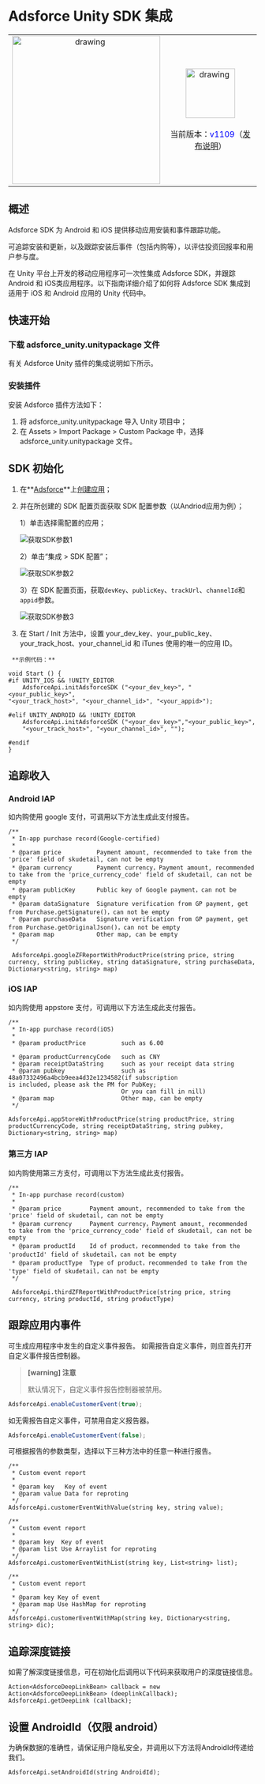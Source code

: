# Adsforce Unity SDK 集成


|                                                              |                                                              |
| :----------------------------------------------------------: | :----------------------------------------------------------: |
| <img src="ANDROID-IOS.png" alt="drawing" style="width:300px;"/> | <img src="logo.png" alt="drawing" style="width:100px;"/> <br><br>当前版本：<span style="color: blue;">v1109</span>（[发布说明](/sdk-integrations/quick-start/Changelog/README.md)） |


## 概述
Adsforce SDK 为 Android 和 iOS 提供移动应用安装和事件跟踪功能。

可追踪安装和更新，以及跟踪安装后事件（包括内购等），以评估投资回报率和用户参与度。

在 Unity 平台上开发的移动应用程序可一次性集成 Adsforce SDK，并跟踪Android 和 iOS类应用程序。以下指南详细介绍了如何将 Adsforce SDK 集成到适用于 iOS 和 Android 应用的 Unity 代码中。

## 快速开始

### 下载 adsforce_unity.unitypackage 文件

有关 Adsforce Unity 插件的集成说明如下所示。

### 安装插件
安装 Adsforce 插件方法如下：

1. 将 adsforce_unity.unitypackage 导入 Unity 项目中；
2. 在 Assets > Import Package > Custom Package 中，选择
   adsforce_unity.unitypackage 文件。

## SDK 初始化
1. 在**[Adsforce](https://tmp-portal.adsforce.io/login)**上[创建应用](../../../get-started/Add-Apps/README.md)；

2. 并在所创建的 SDK 配置页面获取 SDK 配置参数（以Andriod应用为例）；

   1）单击选择需配置的应用；

   ![获取SDK参数1](获取SDK参数1.png)

   2）单击“集成 > SDK 配置”；

   ![获取SDK参数2](获取SDK参数2.png)

   3）在 SDK 配置页面，获取`devKey`、`publicKey`、`trackUrl`、`channelId`和`appid`参数。

   ![获取SDK参数3](获取SDK参数3.png)



3. 在 Start / Init 方法中，设置 your_dev_key、your_public_key、your_track_host、your_channel_id 和 iTunes 使用的唯一的应用 ID。

```
 **示例代码：**

void Start () {
#if UNITY_IOS && !UNITY_EDITOR
    AdsforceApi.initAdsforceSDK ("<your_dev_key>", "<your_public_key>",
"<your_track_host>", "<your_channel_id>", "<your_appid>");

#elif UNITY_ANDROID && !UNITY_EDITOR
    AdsforceApi.initAdsforceSDK ("<your_dev_key>","<your_public_key>",
    "<your_track_host>", "<your_channel_id>", "");

#endif
}
```

## 追踪收入

### Android IAP
如内购使用 google 支付，可调用以下方法生成此支付报告。
```
/**
 * In-app purchase record(Google-certified)
 *
 * @param price          Payment amount, recommended to take from the 'price' field of skudetail, can not be empty
 * @param currency       Payment currency，Payment amount, recommended to take from the 'price_currency_code' field of skudetail, can not be empty
 * @param publicKey      Public key of Google payment，can not be empty
 * @param dataSignature  Signature verification from GP payment, get from Purchase.getSignature()，can not be empty
 * @param purchaseData   Signature verification from GP payment, get from Purchase.getOriginalJson()，can not be empty
 * @param map            Other map, can be empty
 */

 AdsforceApi.googleZFReportWithProductPrice(string price, string currency, string publicKey, string dataSignature, string purchaseData, Dictionary<string, string> map)
```

### iOS IAP
如内购使用 appstore 支付，可调用以下方法生成此支付报告。
```
/**
 * In-app purchase record(iOS)
 *
 * @param productPrice          such as 6.00

 * @param productCurrencyCode   such as CNY
 * @param receiptDataString     such as your receipt data string 
 * @param pubkey                such as 48a07332496a4bcb9eea4d32e1234582(if subscription                                 is included, please ask the PM for PubKey; 
                                Or you can fill in nill)
 * @param map                   Other map, can be empty
 */

AdsforceApi.appStoreWithProductPrice(string productPrice, string productCurrencyCode, string receiptDataString, string pubkey, Dictionary<string, string> map)
```

### 第三方 IAP
如内购使用第三方支付，可调用以下方法生成此支付报告。
```
/**
 * In-app purchase record(custom)
 *
 * @param price        Payment amount, recommended to take from the 'price' field of skudetail, can not be empty
 * @param currency     Payment currency，Payment amount, recommended to take from the 'price_currency_code' field of skudetail, can not be empty
 * @param productId    Id of product，recommended to take from the 'productId' field of skudetail，can not be empty
 * @param productType  Type of product，recommended to take from the 'type' field of skudetail，can not be empty
 */

 AdsforceApi.thirdZFReportWithProductPrice(string price, string currency, string productId, string productType)
```

## 跟踪应用内事件
可生成应用程序中发生的自定义事件报告。
如需报告自定义事件，则应首先打开自定义事件报告控制器。

> **[warning] 注意**
>
> 默认情况下，自定义事件报告控制器被禁用。
```java
AdsforceApi.enableCustomerEvent(true);
```

如无需报告自定义事件，可禁用自定义报告器。

```java
AdsforceApi.enableCustomerEvent(false);
```

可根据报告的参数类型，选择以下三种方法中的任意一种进行报告。

```
/**
 * Custom event report
 *
 * @param key   Key of event
 * @param value Data for reproting
 */
AdsforceApi.customerEventWithValue(string key, string value);

/**
 * Custom event report
 *
 * @param key  Key of event
 * @param list Use Arraylist for reproting
 */
AdsforceApi.customerEventWithList(string key, List<string> list);

/**
 * Custom event report
 *
 * @param key Key of event
 * @param map Use HashMap for reproting
 */
AdsforceApi.customerEventWithMap(string key, Dictionary<string, string> dic);
```

## 追踪深度链接
如需了解深度链接信息，可在初始化后调用以下代码来获取用户的深度链接信息。
```
Action<AdsforceDeepLinkBean> callback = new Action<AdsforceDeepLinkBean> (deeplinkCallback);
AdsforceApi.getDeepLink (callback);
```

## 设置 AndroidId（仅限 android）
为确保数据的准确性，请保证用户隐私安全，并调用以下方法将AndroidId传递给我们。
```
AdsforceApi.setAndroidId(string AndroidId);

```

